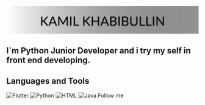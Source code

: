 [![Header](https://github.com/vnj64/vnj64/blob/main/assets/Desktop%20-%201.jpg)](https://en.wikipedia.org/wiki/Anonymous_(hacker_group)#:~:text=Anonymous%20is%20a%20decentralized%20international,and%20the%20Church%20of%20Scientology.)

## I`m Python Junior Developer and i try my self in front end developing.

## Languages and Tools
![Flutter](https://img.shields.io/badge/-Flutter-090909?style=for-the-badge&logo=appveyor&logoColor=white)
![Python](https://img.shields.io/badge/Python-773EC0?style=for-the-badge&logo=python&logoColor=white)
![HTML](https://img.shields.io/badge/HTML-513F6F?style=for-the-badge&logo=html5&logoColor=white)
![Java](https://img.shields.io/badge/Java-ED8B00?style=for-the-badge&logo=java&logoColor=white)
Follow me